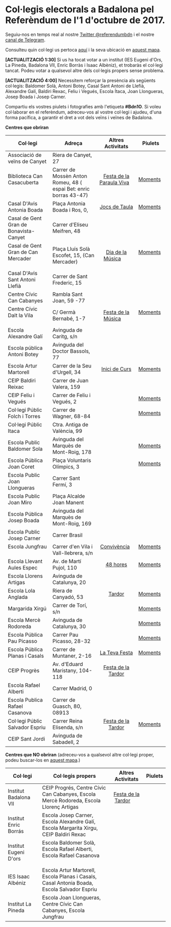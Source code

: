 # Col·legis electorals a Badalona pel Referèndum de l'1 d'octubre de 2017.

Seguiu-nos en temps real al nostre [Twitter @referendumbdn](https://twitter.com/referendumbdn) i el nostre [canal de Telegram](https://t.co/c6EZDZcsKl).

Consulteu quin col·legi us pertoca [aquí](https://wikileaks.org/mirrors/catref/on-votar/index.html) i la seva ubicació en [aquest mapa](https://t.co/MWsmjgCbiz).

**[ACTUALITZACIÓ 1:30]** Si us ha tocat votar a un institut (IES Eugeni d'Ors, La Pineda, Badalona VII, Enric Borràs i Isaac Albèniz), et trobaràs el col·legi tancat. Podeu votar a qualsevol altre dels col·legis propers sense problema.

**[ACTUALITZACIÓ 4:00]** Necessitem reforçar la presència als següents col·legis: Baldomer Solà, Antoni Botey, Casal Sant Antoni de Llefià, Alexandre Galí, Baldiri Rexac, Feliu i Vegués, Escola Ítaca, Joan Llongueras, Josep Boada i Josep Carner.

Compartiu els vostres piulets i fotografies amb l'etiqueta **#Bdn1O**. Si voleu col·laborar en el referèndum, adreceu-vos al vostre col·legi i ajudeu, d'una forma pacífica, a garantir el dret a vot dels veïns i veïnes de Badalona.

__Centres que obriran__ 

| Col·legi  | Adreça    |  Altres Activitats  |  Piulets  |
|-----------|-----------|:-:|-----------|
| Associació de veïns de Canyet           | Riera de Canyet, 27 |        |         |
| Biblioteca Can Casacuberta              | Carrer de Mossèn Anton Romeu, 48 ( espai Bet: enric borras 43-47) | [Festa de la Paraula Viva][daltlavila-fb]         | [Moments][cancasacuberta-tw]        |
| Casal D'Avis Antonia Boada              | Plaça Antonia Boada i Ros, 0,  | [Jocs de Taula][antoniaboada-fb]       | [Moments][antoniaboada-tw]        |
| Casal de Gent Gran de Bonavista-Canyet              |  Carrer d'Eliseu Meifren, 48 |        |         |
| Casal de Gent Gran de Can Mercader              | Plaça Lluís Solà Escofet, 15, (Can Mercader) | [Dia de la Música][canmercader-fb]        | [Moments][canmercader-tw]        |
| Casal D'Avis Sant Antoni Llefià              | Carrer de Sant Frederic, 15 |        |         |
| Centre Cívic Can Cabanyes              | Rambla Sant Joan, 59 -77 |        |         |
| Centre Cívic Dalt la Vila              | C/ Germà Bernabé, 1-7 | [Festa de la Música][daltlavila-fb]        | [Moments][daltlavila-tw]        |
| Escola Alexandre Galí              | Avinguda de Caritg, s/n |        |         |
| Escola pública Antoni Botey              |  Avinguda del Doctor Bassols, 77  |       |         |
| Escola Artur Martorell              | Carrer de la Seu d'Urgell, 34  | [Inici de Curs][arturmartorell-fb]        | [Moments][arturmartorell-tw]      |
| CEIP Baldiri Reixac              | Carrer de Juan Valera, 159 |        |         |
| CEIP Feliu i Vegués              | Carrer de Feliu i Vegués, 2 |        | [Moments][feliuvegues-tw]        |
| Col·legi Públic Folch i Torres              | Carrer de Wagner, 68-84 |        | [Moments][folchitorres-tw]        |
| Col·legi Públic Itaca              | Ctra. Antiga de València, 99  |        |         |
| Escola Public Baldomer Sola              | Avinguda del Marquès de Mont-Roig, 178 |       |  [Moments][baldomersola-tw]        |
| Escola Pública Joan Coret              | Plaça Voluntaris Olímpics, 3 |        | [Moments][joancoret-tw]        |
| Escola Public Joan Llongueras              | Carrer Sant Fermí, 3 |        |         |
| Escola Public Joan Miro              |  Plaça Alcalde Joan Manent |       |         |
| Escola Pública Josep Boada              | Avinguda del Marquès de Mont-Roig, 169 |         |         |
| Escola Public Josep Carner              | Carrer Brasil |        |         |
| Escola Jungfrau              | Carrer d'en Vila i Vall-llebrera, s/n  | [Convivència][jungfrau-fb]        | [Moments][jungfrau-tw]        |
| Escola Llevant Aules Espec         | Av. de Martí Pujol, 110 | [48 hores][llevant-fb]        | [Moments][llevant-tw]         |
| Escola Llorens Artigas              | Avinguda de Catalunya, 20  |        |         |
| Escola Lola Anglada              | Riera de Canyadó, 53 | [Tardor][lolaanglada-fb]        | [Moments][lolaanglada-tw]        |
| Margarida Xirgú              | Carrer de Torí, s/n |        | [Moments][margaridaxirgu-tw]        |
| Escola Mercè Rodoreda              | Avinguda de Catalunya, 30  |        | [Moments][mercerodoreda-tw]        |
| Escola Pública Pau Picasso              | Carrer Pau Picasso, 28-32 |        | [Moments][paupicasso-tw]        |
| Escola Pública Planas i Casals    | Carrer de Muntaner, 2-16 | [La Teva Festa][planasicasals-fb]        | [Moments][planasicasals-tw]        |
| CEIP Progrès                      | Av. d'Eduard Maristany, 104-118  | [Festa de la Tardor][progres-fb]        |         |
| Escola Rafael Alberti              | Carrer Madrid, 0 |        |         |
| Escola Publica Rafael Casanova              | Carrer de Guasch, 80, 08913  |        |         |
| Col·legi Públic Salvador Espriu              | Carrer Reina Elisenda, s/n | [Festa de la Tardor][salvadorespriu-fb]        |  [Moments][salvadorespriu-tw]       |
| CEIP Sant Jordi                     |  Avinguda de Sabadell, 2 |       |         |

__Centres que NO obriran__ (adreceu-vos a qualsevol altre col·legi proper, podeu buscar-los en [aquest mapa](https://t.co/MWsmjgCbiz).)

| Col·legi  | Col·legis propers | Altres Activitats  |  Piulets  |
|-----------|-----------|:-:|-----------|
| Institut Badalona VII   | CEIP Progrés, Centre Cívic Can Cabanyes, Escola Mercè Rodoreda, Escola Llorenç Artigas  | [Festa de la Tardor][badalona7-fb]        |         |
| Institut Enric Borrás         | Escola Josep Carner, Escola Alexandre Galí, Escola Margarita Xirgu, CEIP Baldiri Rexac     |    |   |
| Institut Eugeni D'ors  | Escola Baldomer Solà, Escola Rafael Alberti, Escola Rafael Casanova            |         |   |
| IES Isaac Albéniz      | Escola Artur Martorell, Escola Planas i Casals, Casal Antonia Boada, Escola Salvador Espriu   |    | |
| Institut La Pineda    | Escola Joan Llongueras, Centre Cívic Can Cabanyes, Escola Jungfrau          |         |         |

[antoniaboada-fb]: https://www.facebook.com/events/485368475169055
[antoniaboada-tw]: https://twitter.com/i/moments/914147578308173824
[arturmartorell-fb]: https://www.facebook.com/events/248333275691622/
[arturmartorell-tw]: https://twitter.com/i/moments/913910282686263297
[badalona7-fb]: https://www.facebook.com/events/117212812306760/
[baldomersola-tw]: https://twitter.com/i/moments/914195797247447042
[canmercader-fb]: https://www.facebook.com/events/1507131589365477/
[canmercader-tw]: https://twitter.com/i/moments/914344702866001922
[cancasacuberta-fb]: https://www.facebook.com/events/1584935551563531/
[cancasacuberta-tw]: https://twitter.com/i/moments/914058265339813888
[daltlavila-fb]: https://www.facebook.com/events/164369920810758/
[daltlavila-tw]: https://twitter.com/i/moments/914061629721063424
[feliuvegues-tw]: https://twitter.com/i/moments/914332200627294209
[folchitorres-tw]: https://twitter.com/i/moments/914197342097674240
[joancoret-tw]: https://twitter.com/i/moments/914213321192198145
[llevant-fb]: https://www.facebook.com/events/119620605394248/
[llevant-tw]: https://twitter.com/i/moments/edit/913903150201020416
[lolaanglada-fb]: https://www.facebook.com/events/519884201682416/
[lolaanglada-tw]: https://twitter.com/i/moments/914075865474093057
[jungfrau-fb]: https://www.facebook.com/events/136078790360620/
[jungfrau-tw]: https://twitter.com/i/moments/913909036873068545
[margaridaxirgu-tw]: https://twitter.com/i/moments/914210718983049216
[mercerodoreda-tw]: https://twitter.com/i/moments/914195009053892608
[paupicasso-tw]: https://twitter.com/i/moments/914219913908191232
[planasicasals-fb]: https://www.facebook.com/events/944638129008286/
[planasicasals-tw]: https://twitter.com/i/moments/913899791817625603
[progres-fb]: https://www.facebook.com/events/248333275691622/
[salvadorespriu-fb]: https://www.facebook.com/events/1928310014157612/
[salvadorespriu-tw]: https://twitter.com/i/moments/913900569168932864
